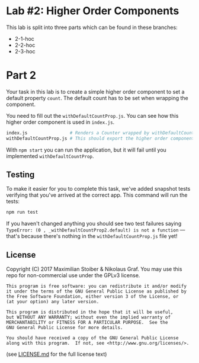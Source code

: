 # Lab #2: Higher Order Components

This lab is split into three parts which can be found in these branches:
- 2-1-hoc
- 2-2-hoc
- 2-3-hoc

# Part 2

Your task in this lab is to create a simple higher order component to set a default property `count`. The default count has to be set when wrapping the component.

You need to fill out the `withDefaultCountProp.js`. You can see how this higher order component is used in `index.js`.

```sh
index.js                # Renders a Counter wrapped by withDefaultCountProp
withDefaultCountProp.js # This should export the higher order component
```

With `npm start` you can run the application, but it will fail until you implemented `withDefaultCountProp`.

## Testing

To make it easier for you to complete this task, we've added snapshot tests verifying that you've arrived at the correct app. This command will run the tests:

```sh
npm run test
```

If you haven't changed anything you should see two test failures saying `TypeError: (0 , _withDefaultCountProp2.default) is not a function` — that's because there's nothing in the `withDefaultCountProp.js` file yet!

## License

Copyright (C) 2017  Maximilian Stoiber & Nikolaus Graf. You may use this repo for non-commercial use under the GPLv3 license.

```
This program is free software: you can redistribute it and/or modify
it under the terms of the GNU General Public License as published by
the Free Software Foundation, either version 3 of the License, or
(at your option) any later version.

This program is distributed in the hope that it will be useful,
but WITHOUT ANY WARRANTY; without even the implied warranty of
MERCHANTABILITY or FITNESS FOR A PARTICULAR PURPOSE.  See the
GNU General Public License for more details.

You should have received a copy of the GNU General Public License
along with this program.  If not, see <http://www.gnu.org/licenses/>.
```

(see [LICENSE.md](LICENSE.md) for the full license text)
